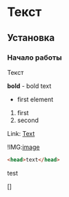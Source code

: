 # Текст
## Установка
### Начало работы
Текст

**bold** - bold text

* first element
1. first
1. second

Link: [Text](ya.ru)

!IMG:[image](https://tehnot.com/wp-content/uploads/2017/03/android-o-00.jpg)

```html 
<head>text</head>
```
test


[]

